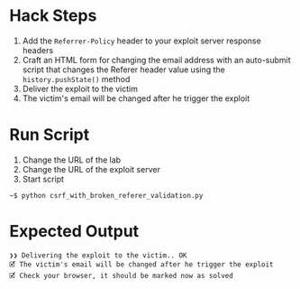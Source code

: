 # Hack Steps

1. Add the `Referrer-Policy` header to your exploit server response headers
2. Craft an HTML form for changing the email address with an auto-submit script that changes the Referer header value using the `history.pushState()` method
3. Deliver the exploit to the victim
4. The victim's email will be changed after he trigger the exploit

# Run Script

1. Change the URL of the lab
2. Change the URL of the exploit server
3. Start script

```
~$ python csrf_with_broken_referer_validation.py
```

# Expected Output

```
❯❯ Delivering the exploit to the victim.. OK
🗹 The victim's email will be changed after he trigger the exploit
🗹 Check your browser, it should be marked now as solved
```
